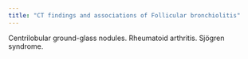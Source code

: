 ```yaml
---
title: "CT findings and associations of Follicular bronchiolitis"
---
```

Centrilobular ground-glass nodules. Rheumatoid arthritis. Sj&#246;gren syndrome.

